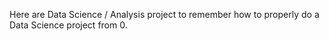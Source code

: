 Here are Data Science / Analysis project to remember how to properly do a Data Science project from 0.
